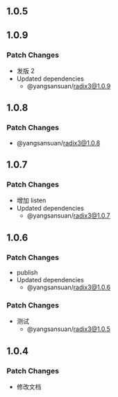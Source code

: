 ## 1.0.5

## 1.0.9

### Patch Changes

- 发版 2
- Updated dependencies
  - @yangsansuan/radix3@1.0.9

## 1.0.8

### Patch Changes

- @yangsansuan/radix3@1.0.8

## 1.0.7

### Patch Changes

- 增加 listen
- Updated dependencies
  - @yangsansuan/radix3@1.0.7

## 1.0.6

### Patch Changes

- publish
- Updated dependencies
  - @yangsansuan/radix3@1.0.6

### Patch Changes

- 测试
  - @yangsansuan/radix3@1.0.5

## 1.0.4

### Patch Changes

- 修改文档
